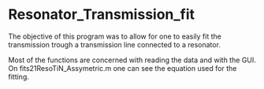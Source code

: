 # Resonator_Transmission_fit


The objective of this program was to allow for one to easily fit the transmission trough a transmission line connected to a resonator. 

Most of the functions are concerned with reading the data and with the GUI. On fits21ResoTiN_Assymetric.m one can see the equation used for the fitting.
